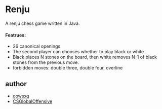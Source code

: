 # Renju

A renju chess game written in Java.
#### Featrues:
  - 26 canonical openings
  - The second player can chooses whether to play black or white
  - Black places N stones on the board, then white removes N-1 of black stones from the previous move.
  - forbidden moves: double three, double four, overline

## author
- [oowsxq](https://github.com/oowsxq)
- [CSGlobalOffensive](https://github.com/CSGlobalOffensive)
